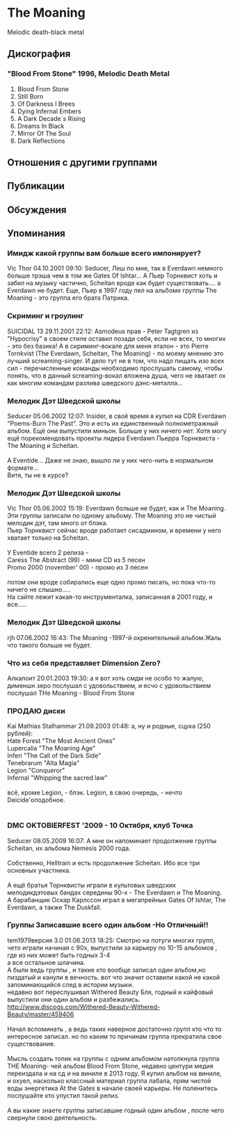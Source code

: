 # The Moaning

Melodic death-black metal

## Дискография

### "Blood From Stone" 1996, Melodic Death Metal

1) Blood From Stone 
2) Still Born 
3) Of Darkness I Brees 
4) Dying Infernal Embers 
5) A Dark Decade`s Rising 
6) Dreams In Black 
7) Mirror Of The Soul 
8) Dark Reflections


## Отношения с другими группами


## Публикации


## Обсуждения


## Упоминания

### Имидж какой группы вам больше всего импонирует?

Vic Thor 04.10.2001 09:10:
Seducer, Леш по мне, так в Everdawn немного больше трэша чем в том же Gates Of Ishtar... А Пьер Торнквист хоть и забил на музыку частично, Scheitan вроде как будет существовать.... а Everdawn не будет. Еще, Пьер в 1997 году пел на альбоме группы The Moaning - это группа его брата Патрика.

### Скриминг и гроулинг

SUICIDAL 13 29.11.2001 22:12:
Asmodeus прав - Peter Tagtgren из "Hypocrisy" в своем стиле оставил позади себя, если не всех, то многих - это без базика! А в скриминг-вокале для меня эталон - это Pierre Tornkvist (The Everdawn, Scheitan, The Moaning) - по моему мнению это лучший screaming-singer. И дело тут не в том, что надо пищать изо всех сил - перечисленные команды необходимо прослушать самому, чтобы понять, что в данный screaming-вокал вложена душа, чего не хватает ох как многим командам разлива шведского дэнс-металла... 

### Мелодик Дэт Шведской школы

Seducer 05.06.2002 12:07:
Insider, в своё время я купил на CDR Everdawn "Poems-Burn The Past". Это и есть их единственный полнометражный альбом. Ещё они выпустили миньон. Больше у них ничего нет. Хотя могу ещё порекомендовать проекты лидера Everdawn Пьерра Торнквиста - The Moaning и Scheitan.<BR><BR>А  Eventide...  Даже не знаю, вышло ли у них чего-нить в нормальном формате...<BR>Витя, ты не в курсе?

### Мелодик Дэт Шведской школы

Vic Thor 05.06.2002 15:19:
Everdawn больше не будет, как и The Moaning. <BR>Эти группы записали по одному альбому. The Moaning это не чистый мелодик дэт, там много от блэка. <BR>Пьер Торнквист сейчас вроде работает сисадмином, и времени у него хватает только на Scheitan.<BR><BR>У Eventide всего 2 релиза - <BR>Caress The Abstract  (99) - мини CD из 5 песен<BR>Promo 2000 (november' 00) - промо из 3 песен<BR><BR>потом они вроде собирались еще одно промо писать, но пока что-то ничего не слышно.....<BR>На сайте лежит какая-то инструменталка, записанная в 2001 году, и все.....

### Мелодик Дэт Шведской школы

rjh 07.06.2002 16:43:
The Moaning -1997-й охренительный альбом.Жаль что такого больше не будет.

### Что из себя представляет Dimension Zero?

Алкалоит 20.01.2003 19:30:
а я вот хоть смдм не особо то жалую, дименшн зеро послушал с удовольствием, и есчо с удовольствием послушал THe Moaning - Blood From Stone

### ПРОДАЮ диски

Kai Mathias Stalhammar 21.09.2003 01:48:
а, ну и родные, сцука (250 рублей):<BR>Hate Forest "The Most Ancient Ones"<BR>Lupercalia "The Moaning Age"<BR>Inferi "The Call of the Dark Side"<BR>Tenebrarum "Alta Magia"<BR>Legion "Conqueror"<BR>Infernal "Whipping the sacred law"<BR><BR>всё, кроме Legion, - блэк. Legion, в свою очередь, - нечто Deicide'оподобное.<BR><BR>

### DMC OKTOBIERFEST '2009 - 10 Октября, клуб Точка

Seducer 08.05.2009 16:07:
А мне он напоминает продолжение группы Scheitan, их альбома Nemesis 2000 года.<BR><BR>Собственно, Helltrain и  есть продолжение Scheitan. Ибо все три основных участника.<BR><BR>А ещё братья Торнквисты играли в культовых шведских мелодикдэтовых бандах середины 90-х - The Everdawn и The Moaning. А барабанщик Оскар Карлссон играл в мегапрейных Gates Of Ishtar, The Everdawn, а также The Duskfall.

### Группы Записавшие всего один альбом -Но Отличный!!

tem1979версия 3.0 01.06.2013 18:25:
Смотрю на потуги многих групп, чето играли  начиная с 90х, выпустили за карьеру по 10-15 альбомов , где из них может быть годных 3-4<BR> а все остальное шлачина.<BR>А были ведь группы , и такие кто вообще записал один альбом,но пиздатый и канули в вечность. вот что значит оставили какой не какой запоминающийся след в истории музыки.<BR>недавно вот переслушивал Withered Beauty Бля, годный и кайфовый выпустили они один альбом и разбежались. <A HREF="http://www.discogs.com/Withered-Beauty-Withered-Beauty/master/459406" TARGET="_blank">http://www.discogs.com/Withered-Beauty-Withered-Beauty/master/459406</A><BR><BR>Начал вспоминать , а ведь таких наверное достаточно групп кто что то интересное записал. но по каким то причинам группа прекратила свое существование.<BR><BR>Мысль создать топик на группы с одним альбомом натолкнула группа THE Moaning-&#8206; чей альбом Blood From Stone, недавно центури медия переиздала  и на сд и на виниле в 2013 году. Я купил альбом на виниле, и охуел, насколько классный материал группа лабала, прям чистой воды энергетика At the Gates в начале  своей  карьеры. Не поленитесь послушайте кто упустил такой релиз.<BR><BR>А вы какие знаете группы записавшие годный один альбом , после чего свернули свою деятельность.<BR><BR>

